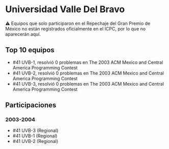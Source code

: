 # Universidad Valle Del Bravo

:warning: Equipos que solo participaron en el Repechaje del Gran Premio de México no están registrados oficialmente en el ICPC, por lo que no aparecerán aquí.

## Top 10 equipos

- #41 UVB-1, resolvió 0 problemas en The 2003 ACM Mexico and Central America Programming Contest
- #41 UVB-2, resolvió 0 problemas en The 2003 ACM Mexico and Central America Programming Contest
- #41 UVB-3, resolvió 0 problemas en The 2003 ACM Mexico and Central America Programming Contest

## Participaciones

### 2003-2004

- #41 UVB-3 (Regional)
- #41 UVB-1 (Regional)
- #41 UVB-2 (Regional)



